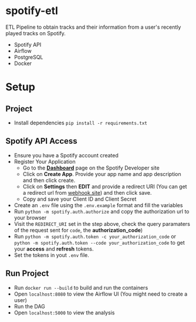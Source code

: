 # spotify-etl
ETL Pipeline to obtain tracks and their information from a user's recently played tracks on Spotify.

- Spotify API
- Airflow
- PostgreSQL
- Docker

# Setup
## Project

- Install dependencies `pip install -r requirements.txt`

  
## Spotify API Access

- Ensure you have a Spotify account created
- Register Your Application
    - Go to the [**Dashboard**](https://developer.spotify.com/dashboard/) page on the Spotify Developer site
    - Click on **Create App**. Provide your app name and app description and then click create.
    - Click on **Settings** then **EDIT** and provide a redirect URI (You can get a redirect url from [webhook.site](https://webhook.site)) and then click save.
    - Copy and save your Client ID and Client Secret
- Create an `.env` file using the `.env.example` format and fill the variables
- Run `python -m spotify.auth.authorize` and copy the authorization url to your browser
- Visit the `REDIRECT_URI` set in the step above, check the query paramaters of the request sent for `code`, the **authorization_code**)
- Run `python -m spotify.auth.token -c your_authorization_code` or `python -m spotify.auth.token --code your_authorization_code` to get your **access** and **refresh** tokens.
- Set the tokens in yout `.env` file.

## Run Project

- Run `docker run --build` to build and run the containers
- Open `localhost:8080` to view the Airflow UI (You might need to create a user)
- Run the DAG
- Open `localhost:5000` to view the analysis 
